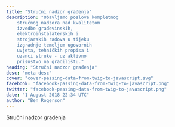 ```yaml
---
title: "Stručni nadzor građenja"
description: "Obavljamo poslove kompletnog
    stručnog nadzora nad kvalitetom
    izvedbe građevinskih,
    elektroinstalaterskih i
    strojarskih radova u tijeku
    izgradnje temeljem ugovornih
    uvjeta, tehničkih propisa i
    uzanci struke - uz aktivno
    prisustvo na gradilištu."
heading: "Stručni nadzor građenja"
desc: "meta desc"
cover: "cover-passing-data-from-twig-to-javascript.svg"
facebook: "facebook-passing-data-from-twig-to-javascript.png"
twitter: "facebook-passing-data-from-twig-to-javascript.png"
date: "1 August 2018 22:34 UTC"
author: "Ben Rogerson"
---
```


<!-- <> -->

Stručni nadzor građenja

